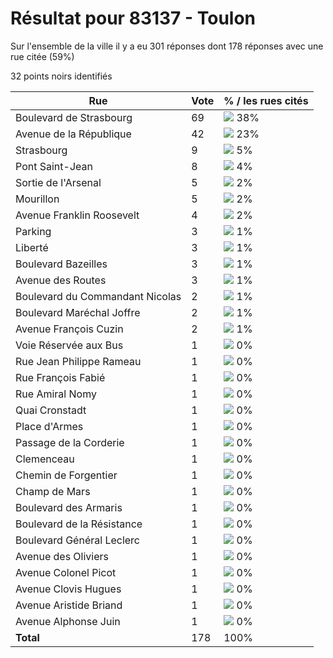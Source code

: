 # Résultat pour 83137 - Toulon

Sur l'ensemble de la ville il y a eu 301 réponses dont 178 réponses avec une rue citée (59%)

32 points noirs identifiés

| Rue | Vote | % / les rues cités|
|-----|------|-------------------|
| Boulevard de Strasbourg | 69 | <img src="../../img/bar_38.gif" />&nbsp;38%|
| Avenue de la République | 42 | <img src="../../img/bar_23.gif" />&nbsp;23%|
| Strasbourg | 9 | <img src="../../img/bar_5.gif" />&nbsp;5%|
| Pont Saint-Jean | 8 | <img src="../../img/bar_4.gif" />&nbsp;4%|
| Sortie de l'Arsenal | 5 | <img src="../../img/bar_2.gif" />&nbsp;2%|
| Mourillon | 5 | <img src="../../img/bar_2.gif" />&nbsp;2%|
| Avenue Franklin Roosevelt | 4 | <img src="../../img/bar_2.gif" />&nbsp;2%|
| Parking | 3 | <img src="../../img/bar_1.gif" />&nbsp;1%|
| Liberté | 3 | <img src="../../img/bar_1.gif" />&nbsp;1%|
| Boulevard Bazeilles | 3 | <img src="../../img/bar_1.gif" />&nbsp;1%|
| Avenue des Routes | 3 | <img src="../../img/bar_1.gif" />&nbsp;1%|
| Boulevard du Commandant Nicolas | 2 | <img src="../../img/bar_1.gif" />&nbsp;1%|
| Boulevard Maréchal Joffre | 2 | <img src="../../img/bar_1.gif" />&nbsp;1%|
| Avenue François Cuzin | 2 | <img src="../../img/bar_1.gif" />&nbsp;1%|
| Voie Réservée aux Bus | 1 | <img src="../../img/bar_0.gif" />&nbsp;0%|
| Rue Jean Philippe Rameau | 1 | <img src="../../img/bar_0.gif" />&nbsp;0%|
| Rue François Fabié | 1 | <img src="../../img/bar_0.gif" />&nbsp;0%|
| Rue Amiral Nomy | 1 | <img src="../../img/bar_0.gif" />&nbsp;0%|
| Quai Cronstadt | 1 | <img src="../../img/bar_0.gif" />&nbsp;0%|
| Place d'Armes | 1 | <img src="../../img/bar_0.gif" />&nbsp;0%|
| Passage de la Corderie | 1 | <img src="../../img/bar_0.gif" />&nbsp;0%|
| Clemenceau | 1 | <img src="../../img/bar_0.gif" />&nbsp;0%|
| Chemin de Forgentier | 1 | <img src="../../img/bar_0.gif" />&nbsp;0%|
| Champ de Mars | 1 | <img src="../../img/bar_0.gif" />&nbsp;0%|
| Boulevard des Armaris | 1 | <img src="../../img/bar_0.gif" />&nbsp;0%|
| Boulevard de la Résistance | 1 | <img src="../../img/bar_0.gif" />&nbsp;0%|
| Boulevard Général Leclerc | 1 | <img src="../../img/bar_0.gif" />&nbsp;0%|
| Avenue des Oliviers | 1 | <img src="../../img/bar_0.gif" />&nbsp;0%|
| Avenue Colonel Picot | 1 | <img src="../../img/bar_0.gif" />&nbsp;0%|
| Avenue Clovis Hugues | 1 | <img src="../../img/bar_0.gif" />&nbsp;0%|
| Avenue Aristide Briand | 1 | <img src="../../img/bar_0.gif" />&nbsp;0%|
| Avenue Alphonse Juin | 1 | <img src="../../img/bar_0.gif" />&nbsp;0%|
| **Total** | 178 | 100%|

